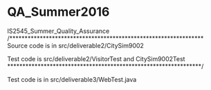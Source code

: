 # QA_Summer2016
IS2545_Summer_Quality_Assurance
/****************************************************************
Source code is in src/deliverable2/CitySim9002


Test code is src/deliverable2/VisitorTest and CitySim9002Test
****************************************************************/

Test code is in src/deliverable3/WebTest.java
